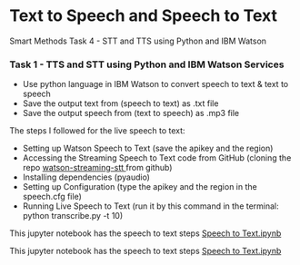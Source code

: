 <h1> Text to Speech and Speech to Text </h1>
<p> Smart Methods Task 4 - STT and TTS using Python and IBM Watson </p>

<h3> Task 1 - TTS and STT using Python and IBM Watson Services </h3>
<ul>
  <li> Use python language in IBM Watson to convert speech to text & text to speech  </li>
  <li> Save the output text from (speech to text) as .txt file  </li>
  <li> Save the output speech from (text to speech) as .mp3 file  </li>
</ul>

<p> The steps I followed for the live speech to text: <br>
  
  - Setting up Watson Speech to Text (save the apikey and the region) <br>
  - Accessing the Streaming Speech to Text code from GitHub (cloning the repo <a href= watson-streaming-stt> watson-streaming-stt </a> from github) <br>
  - Installing dependencies (pyaudio) <br>
  - Setting up Configuration (type the apikey and the region in the speech.cfg file) <br>
  - Running Live Speech to Text (run it by this command in the terminal: python transcribe.py -t 10) <br>
  
</p>

<p> This jupyter notebook has the speech to text steps <a href="Speech to Text.ipynb">Speech to Text.ipynb</a></p>
<p> This jupyter notebook has the speech to text steps <a href="Text to Speech-checkpoint">Speech to Text.ipynb</a></p>
